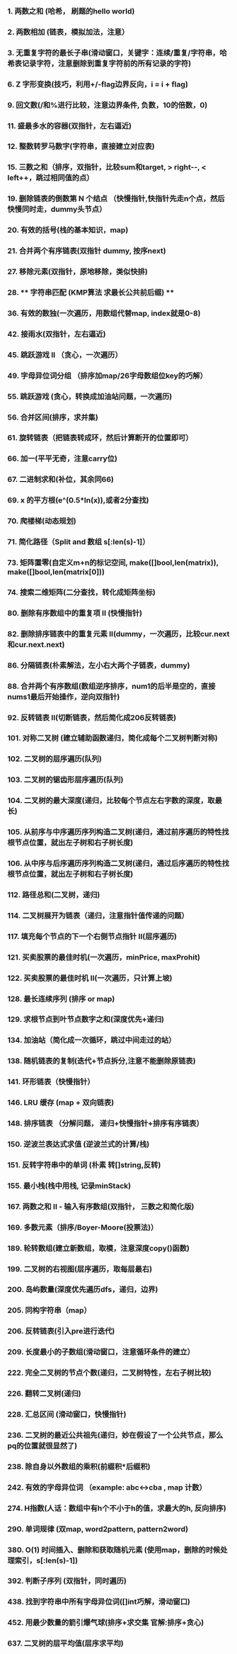 ### 1. 两数之和 (哈希， 刷题的hello world)
### 2. 两数相加 (链表，模拟加法，注意）
### 3. 无重复字符的最长子串(滑动窗口，关键字：连续/重复/字符串，哈希表记录字符，注意删除到重复字符前的所有记录的字符)
### 6. Z 字形变换(技巧，利用+/-flag边界反向，i = i + flag)
### 9. 回文数(/和%进行比较，注意边界条件, 负数，10的倍数，0)
### 11. 盛最多水的容器(双指针，左右逼近)
### 12. 整数转罗马数字(字符串，直接建立对应表)
### 15. 三数之和（排序，双指针，比较sum和target, > right--, < left++，跳过相同值的点）
### 19. 删除链表的倒数第 N 个结点 （快慢指针,快指针先走n个点，然后快慢同时走，dummy头节点）
### 20. 有效的括号(栈的基本知识，map)
### 21. 合并两个有序链表(双指针 dummy, 按序next)
### 27. 移除元素(双指针，原地移除，类似快排)
### 28. ** 字符串匹配 (KMP算法 求最长公共前后缀) **
### 36. 有效的数独(一次遍历，用数组代替map, index就是0-8)
### 42. 接雨水(双指针，左右逼近)
### 45. 跳跃游戏 II （贪心，一次遍历）
### 49. 字母异位词分组 （排序加map/26字母数组位key的巧解）
### 55. 跳跃游戏 (贪心，转换成加油站问题，一次遍历)
### 56. 合并区间(排序，求并集)
### 61. 旋转链表（把链表转成环，然后计算断开的位置即可）
### 66. 加一(平平无奇，注意carry位)
### 67. 二进制求和(补位，其余同66)
### 69. x 的平方根(e^(0.5*ln(x)),或者2分查找)
### 70. 爬楼梯(动态规划)
### 71. 简化路径（Split and 数组 s[:len(s)-1]）
### 73. 矩阵置零(自定义m+n的标记空间, make([]bool,len(matrix)), make([]bool,len(matrix[0]))
### 74. 搜索二维矩阵(二分查找，转化成矩阵坐标)
### 80. 删除有序数组中的重复项 II (快慢指针)
### 82. 删除排序链表中的重复元素 II(dummy，一次遍历，比较cur.next和cur.next.next)
### 86. 分隔链表(朴素解法，左小右大两个子链表，dummy)
### 88. 合并两个有序数组(数组逆序排序，num1的后半是空的，直接nums1最后开始操作，逆向双指针)
### 92. 反转链表 II(切断链表，然后简化成206反转链表)
### 101. 对称二叉树 (建立辅助函数递归，简化成每个二叉树判断对称)
### 102. 二叉树的层序遍历(队列)
### 103. 二叉树的锯齿形层序遍历(队列)
### 104. 二叉树的最大深度(递归，比较每个节点左右字数的深度，取最长)
### 105. 从前序与中序遍历序列构造二叉树(递归，通过前序遍历的特性找根节点位置，就出左子树和右子树长度)
### 106. 从中序与后序遍历序列构造二叉树(递归，通过后序遍历的特性找根节点位置，就出左子树和右子树长度)
### 112. 路径总和(二叉树，递归)
### 114. 二叉树展开为链表（递归，注意指针值传递的问题）
### 117. 填充每个节点的下一个右侧节点指针 II(层序遍历)
### 121. 买卖股票的最佳时机(一次遍历，minPrice, maxProhit)
### 122. 买卖股票的最佳时机 II(一次遍历，只计算上坡)
### 128. 最长连续序列 (排序 or map)
### 129. 求根节点到叶节点数字之和(深度优先+递归)
### 134. 加油站（简化成一次循环，跳过中间走过的站）
### 138. 随机链表的复制(迭代+节点拆分,注意不能删除原链表)
### 141. 环形链表（快慢指针）
### 146. LRU 缓存 (map + 双向链表)
### 148. 排序链表 （分解问题， 递归+快慢指针+排序有序链表）
### 150. 逆波兰表达式求值 (逆波兰式的计算/栈)
### 151. 反转字符串中的单词 (朴素 转[]string,反转)
### 155. 最小栈(栈中用栈, 记录minStack)
### 167. 两数之和 II - 输入有序数组(双指针， 三数之和简化版)
### 169. 多数元素（排序/Boyer-Moore(投票法)）
### 189. 轮转数组(建立新数组，取模，注意深度copy()函数)
### 199. 二叉树的右视图(层序遍历，取每层最右)
### 200. 岛屿数量(深度优先遍历dfs，递归，边界)
### 205. 同构字符串（map）
### 206. 反转链表(引入pre进行迭代)
### 209. 长度最小的子数组(滑动窗口，注意循环条件的建立）
### 222. 完全二叉树的节点个数(递归，二叉树特性，左右子树比较)
### 226. 翻转二叉树(递归)
### 228. 汇总区间 (滑动窗口，快慢指针)
### 236. 二叉树的最近公共祖先(递归，妙在假设了一个公共节点，那么pq的位置就很显然了)
### 238. 除自身以外数组的乘积(前缀积*后缀积)
### 242. 有效的字母异位词 （example: abc<->cba , map 计数）
### 274. H指数(人话：数组中有h个不小于h的值，求最大的h, 反向排序)
### 290. 单词规律 (双map, word2pattern, pattern2word)
### 380. O(1) 时间插入、删除和获取随机元素 (使用map，删除的时候处理索引，s[:len(s)-1])
### 392. 判断子序列 (双指针，同时遍历)
### 438. 找到字符串中所有字母异位词([]int巧解，滑动窗口)
### 452. 用最少数量的箭引爆气球(排序+求交集 官解:排序+贪心)
### 637. 二叉树的层平均值(层序求平均)
